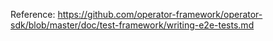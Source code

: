 [comment]: # ( Copyright Contributors to the Open Cluster Management project )

Reference: https://github.com/operator-framework/operator-sdk/blob/master/doc/test-framework/writing-e2e-tests.md